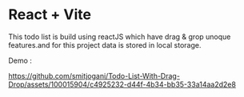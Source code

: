 # React + Vite

This todo list is build using reactJS which have drag & grop unoque features.and for this project data is stored in local storage.

Demo :  

https://github.com/smitjogani/Todo-List-With-Drag-Drop/assets/100015904/c4925232-d44f-4b34-bb35-33a14aa2d2e8

